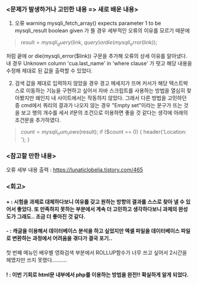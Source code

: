 ### <문제가 발생하거나 고민한 내용 => 새로 배운 내용>

1) 오류 warning mysqli_fetch_array() expects parameter 1 to be mysqli_result boolean given 가 뜰 경우 세부적인 오류의 이유를 모르기 때문에 
>$result = mysqli_query($link, $query) or die(mysqli_error($link));

처럼 끝에 or die(mysqli_error($link)) 구문을 추가해 오류의 상세 이유를 알아냈다.
내 경우 Unknown column 'cua.last_name' in 'where clause' 가 떳고 해당 내용을 수정해 제대로 된 값을 출력할 수 있었다.



2) 검색 값을 제대로 입력하지 않았을 경우 경고 메세지가 뜨며 커서가 해당 텍스트박스로 이동하는 기능을 구현하고 싶어서 자바 스크립트를 사용하는 방법을 열심히 찾아봤지만 왜인지 내 사이트에서는 작동하지 않았다. 그래서 다른 방법을 고민하던 중 cmd에서 쿼리의 결과가 나오지 않는 경우 "Empty set"이라는 문구가 뜨는 것을 보고 행의 개수를 세서 if문의 조건으로 이용하면 좋을 것 같다는 생각에 아래의 조건문을 추가하였다.
>$count = mysqli_num_rows($result);
    if ($count == 0) { 
        header('Location: ');
    }

### <참고할 만한 내용>

오류 세부 내용 출력 : https://lunaticlobelia.tistory.com/465

### <회고>

#### + : 시험을 과제로 대체하다보니 여유를 갖고 원하는 방향의 결과를 스스로 찾아 낼 수 있어서 좋았다. 또 만족하지 못하는 부분에서 계속 더 고민하고 생각하다보니 과제의 완성도가 그래도.. 조금 더 좋아진 것 같다.

#### - : 캐글을 이용해서 데이터베이스 분석을 하고 싶었지만 엑셀 파일을 데이터베이스 파일로 변환하는 과정에서 어려움을 겪다가 결국 포기..
첫 번째 메뉴인 배우별 영화검색 부분에서 ROLLUP함수가 너무 쓰고 싶어서 2시간을 헤맸지만 쓰지 못했다..........

#### ! : 이번 기회로 html문 내부에서 php를 이용하는 방법을 완전!! 확실하게 알게 되었다.

